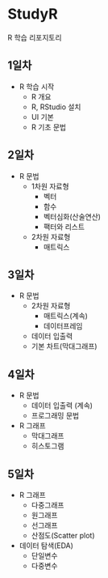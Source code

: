 # StudyR
R 학습 리포지토리

## 1일차
- R 학습 시작
    - R 개요
    - R, RStudio 설치
    - UI 기본
    - R 기초 문법

## 2일차
- R 문법
  - 1차원 자료형
    - 벡터
    - 함수
    - 벡터심화(산술연산)
    - 팩터와 리스트
  - 2차원 자료형
    - 매트릭스

## 3일차
- R 문법
  - 2차원 자료형
    - 매트릭스(계속)
    - 데이터프레임
  - 데이터 입출력
  - 기본 차트(막대그래프)

## 4일차
- R 문법
  - 데이터 입출력 (계속)
  - 프로그래밍 문법
- R 그래프
  - 막대그래프
  - 히스토그램

## 5일차
- R 그래프
  - 다중그래프
  - 원그래프
  - 선그래프
  - 산점도(Scatter plot)
- 데이터 탐색(EDA)
  - 단일변수
  - 다중변수
  